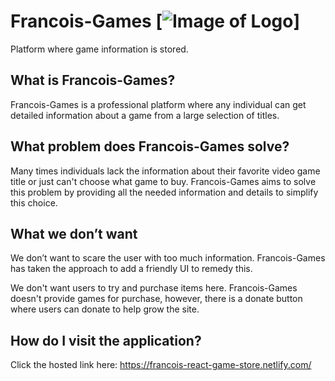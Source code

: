 # Francois-Games [![Image of Logo](https://i.ibb.co/s6L7GxT/logo.png)]
Platform where game information is stored.

## What is Francois-Games?

Francois-Games is a professional platform where any individual can get detailed information about a game from a large selection of titles.

## What problem does Francois-Games solve?

Many times individuals lack the information about their favorite video game title or just can't choose what game to buy. Francois-Games aims to solve this problem by providing all the needed information and details to simplify this choice.

## What we don’t want

We don’t want to scare the user with too much information. Francois-Games has taken the approach to add a friendly UI to remedy this.

We don't want users to try and purchase items here. Francois-Games doesn't provide games for purchase, however, there is a donate button where users can donate to help grow the site.

## How do I visit the application?

Click the hosted link here: https://francois-react-game-store.netlify.com/
